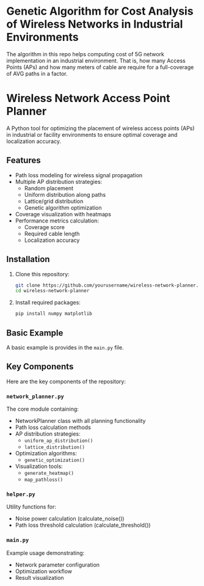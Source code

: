 # Genetic Algorithm for Cost Analysis of Wireless Networks in Industrial Environments
The algorithm in this repo helps computing cost of 5G network implementation in an industrial environment. That is, 
how many Access Points (APs) and how many meters of cable are require for a full-coverage of AVG paths in a factor.

# Wireless Network Access Point Planner

A Python tool for optimizing the placement of wireless access points (APs) in industrial or facility environments to ensure optimal coverage and localization accuracy.

## Features

- Path loss modeling for wireless signal propagation
- Multiple AP distribution strategies:
  - Random placement
  - Uniform distribution along paths
  - Lattice/grid distribution
  - Genetic algorithm optimization
- Coverage visualization with heatmaps
- Performance metrics calculation:
  - Coverage score
  - Required cable length
  - Localization accuracy

## Installation

1. Clone this repository:
   ```bash
   git clone https://github.com/yourusername/wireless-network-planner.git
   cd wireless-network-planner

2. Install required packages:
    ```bash
   pip install numpy matplotlib

## Basic Example
A basic example is provides in the `main.py` file.

## Key Components
Here are the key components of the repository:
### `network_planner.py`
The core module containing:
- NetworkPlanner class with all planning functionality
- Path loss calculation methods
- AP distribution strategies:
  - `uniform_ap_distribution()`
  - `lattice_distribution()`
- Optimization algorithms:
  - `genetic_optimization()`
- Visualization tools:
  - `generate_heatmap()`
  - `map_pathloss()`

### `helper.py`
Utility functions for:
- Noise power calculation (calculate_noise())
- Path loss threshold calculation (calculate_threshold())

### `main.py`
Example usage demonstrating:
- Network parameter configuration
- Optimization workflow
- Result visualization
